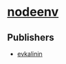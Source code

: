 # [nodeenv](https://pypi.org/project/nodeenv)



## Publishers
- [evkalinin](https://pypi.org/user/evkalinin)

